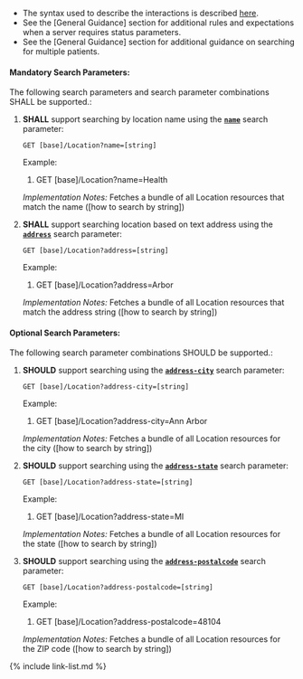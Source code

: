 - The syntax used to describe the interactions is described [here](general-guidance.html#search-syntax).
- See the [General Guidance] section for additional rules and expectations when a server requires status parameters.
- See the [General Guidance] section for additional guidance on searching for multiple patients.

#### Mandatory Search Parameters:

The following search parameters and search parameter combinations SHALL be supported.:

1. **SHALL** support searching by location name using the **[`name`](SearchParameter-us-core-location-name.html)** search parameter:

    `GET [base]/Location?name=[string]`

    Example:

      1. GET [base]/Location?name=Health

    *Implementation Notes:* Fetches a bundle of all Location resources that match the name ([how to search by string])

1. **SHALL** support searching location based on text address using the **[`address`](SearchParameter-us-core-location-address.html)** search parameter:

    `GET [base]/Location?address=[string]`

    Example:

      1. GET [base]/Location?address=Arbor

    *Implementation Notes:* Fetches a bundle of all Location resources that match the address string ([how to search by string])


#### Optional Search Parameters:

The following search parameter combinations SHOULD be supported.:

1. **SHOULD** support searching using the **[`address-city`](SearchParameter-us-core-location-address-city.html)** search parameter:

     `GET [base]/Location?address-city=[string]`

    Example:

      1. GET [base]/Location?address-city=Ann Arbor

     *Implementation Notes:* Fetches a bundle of all Location resources for the city ([how to search by string])

1. **SHOULD** support searching using the **[`address-state`](SearchParameter-us-core-location-address-state.html)** search parameter:

     `GET [base]/Location?address-state=[string]`

    Example:

      1. GET [base]/Location?address-state=MI

     *Implementation Notes:* Fetches a bundle of all Location resources for the state ([how to search by string])

1. **SHOULD** support searching using the **[`address-postalcode`](SearchParameter-us-core-location-address-postalcode.html)** search parameter:

     `GET [base]/Location?address-postalcode=[string]`

    Example:

      1. GET [base]/Location?address-postalcode=48104

     *Implementation Notes:* Fetches a bundle of all Location resources for the ZIP code ([how to search by string])



{% include link-list.md %}
